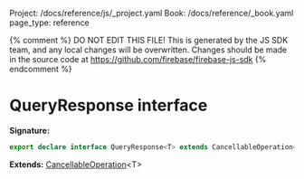 Project: /docs/reference/js/_project.yaml
Book: /docs/reference/_book.yaml
page_type: reference

{% comment %}
DO NOT EDIT THIS FILE!
This is generated by the JS SDK team, and any local changes will be
overwritten. Changes should be made in the source code at
https://github.com/firebase/firebase-js-sdk
{% endcomment %}

# QueryResponse interface
<b>Signature:</b>

```typescript
export declare interface QueryResponse<T> extends CancellableOperation<T> 
```
<b>Extends:</b> [CancellableOperation](./data-connect.cancellableoperation.md#cancellableoperation_interface)<!-- -->&lt;T&gt;

